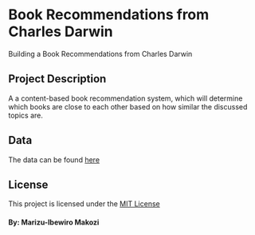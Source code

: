 # Book Recommendations from Charles Darwin

Building a Book Recommendations from Charles Darwin

## Project Description

A a content-based book recommendation system, which will determine which books are close to each other based on how similar the discussed topics are.

## Data

The data can be found [here](https://github.com/makozi/Book-Recommendations-from-Charles-Darwin/tree/develop/datasets)

## License
This project is licensed under the [MIT License](https://github.com/makozi/Starbucks-Project/blob/master/LICENSE)

#### By: Marizu-Ibewiro Makozi